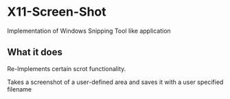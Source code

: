 # X11-Screen-Shot
Implementation of Windows Snipping Tool like application

## What it does
Re-Implements certain scrot functionality.

Takes a screenshot of a user-defined area and saves it with a user specified filename

